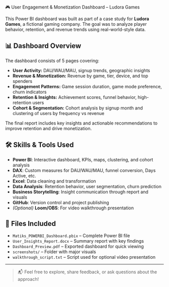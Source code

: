 🎮 User Engagement & Monetization Dashboard – Ludora Games

This Power BI dashboard was built as part of a case study for **Ludora Games**, a fictional gaming company. The goal was to analyze player behavior, retention, and revenue trends using real-world-style data.

## 📊 Dashboard Overview

The dashboard consists of 5 pages covering:

- **User Activity:** DAU/WAU/MAU, signup trends, geographic insights  
- **Revenue & Monetization:** Revenue by game, tier, device, and top spenders  
- **Engagement Patterns:** Game session duration, game mode preference, churn indicators  
- **Retention & Insights:** Achievement scores, funnel behavior, high-retention users  
- **Cohort & Segmentation:** Cohort analysis by signup month and clustering of users by frequency vs revenue

The final report includes key insights and actionable recommendations to improve retention and drive monetization.

## 🛠️ Skills & Tools Used

- **Power BI**: Interactive dashboard, KPIs, maps, clustering, and cohort analysis  
- **DAX**: Custom measures for DAU/WAU/MAU, funnel conversion, Days Active, etc.  
- **Excel**: Data cleaning and transformation  
- **Data Analysis**: Retention behavior, user segmentation, churn prediction  
- **Business Storytelling**: Insight communication through report and visuals  
- **GitHub**: Version control and project publishing  
- *(Optional)* **Loom/OBS**: For video walkthrough presentation

## 📁 Files Included

- `Matiks_POWERBI_Dashboard.pbix` – Complete Power BI file  
- `User_Insights_Report.docx` – Summary report with key findings  
- `Dashboard_Preview.pdf` – Exported dashboard for quick viewing  
- `screenshots/` – Folder with major visuals  
- `walkthrough_script.txt` – Script used for optional video presentation  

---

> 📬 Feel free to explore, share feedback, or ask questions about the approach!
